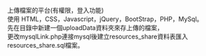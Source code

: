上傳檔案的平台(有權限，登入功能)<br>
使用 HTML，CSS，Javascript，jQuery，BootStrap，PHP，MySql。<br>
先在目錄中新建一個uploadData資料夾來存上傳的檔案，<br>
更改mysqlLink.php連接mysql後建立resources_share資料表匯入resources_share.sql檔案。
